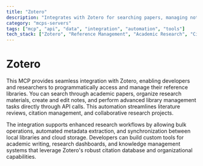 ```yaml
---
title: "Zotero"
description: "Integrates with Zotero for searching papers, managing notes, and interacting with local libraries to enhance research workflows."
category: "mcps-servers"
tags: ["mcp", "api", "data", "integration", "automation", "tools"]
tech_stack: ["Zotero", "Reference Management", "Academic Research", "Citation Management", "Knowledge Management"]
---
```


# Zotero

This MCP provides seamless integration with Zotero, enabling developers and researchers to programmatically access and manage their reference libraries. You can search through academic papers, organize research materials, create and edit notes, and perform advanced library management tasks directly through API calls. This automation streamlines literature reviews, citation management, and collaborative research projects.

The integration supports enhanced research workflows by allowing bulk operations, automated metadata extraction, and synchronization between local libraries and cloud storage. Developers can build custom tools for academic writing, research dashboards, and knowledge management systems that leverage Zotero's robust citation database and organizational capabilities.
